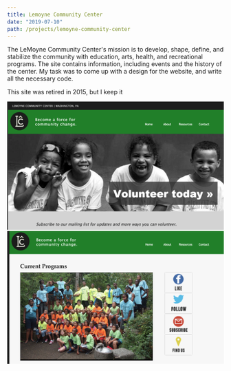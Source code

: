 ```yaml
---
title: Lemoyne Community Center
date: "2019-07-10"
path: /projects/lemoyne-community-center
---
```


The LeMoyne Community Center's mission is to develop, shape, define, and stabilize the community with education, arts, health, and recreational programs. The site contains information, including events and the history of the center. My task was to come up with a design for the website, and write all the necessary code.

This site was retired in 2015, but I keep it

![Lemoyne Header](../../images/lem1.png)
![Lemoyne Contact](../../images/lem2.png)

